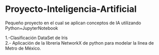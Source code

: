 # Proyecto-Inteligencia-Artificial
Pequeño proyecto en el cual se aplican conceptos de IA utilizando Python+JupyterNotebook

1.-Clasificación DataSet de Iris </br>
2.- Aplicación de la libreria NetworkX de python para modelar la linea de Metro de México.
